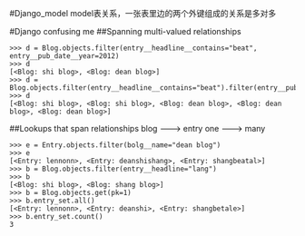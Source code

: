 #Django_model
model表关系，一张表里边的两个外键组成的关系是多对多

#Django confusing me
##Spanning multi-valued relationships

	>>> d = Blog.objects.filter(entry__headline__contains="beat", entry__pub_date__year=2012)
	>>> d 
	[<Blog: shi blog>, <Blog: dean blog>]
	>>> d = Blog.objects.filter(entry__headline__contains="beat").filter(entry__pub_date__year=2012)
	>>> d
	[<Blog: shi blog>, <Blog: shi blog>, <Blog: dean blog>, <Blog: dean blog>, <Blog: dean blog>]

##Lookups that span relationships  blog ---> entry  one ---> many

	>>> e = Entry.objects.filter(bolg__name="dean blog")
	>>> e
	[<Entry: lennonn>, <Entry: deanshishang>, <Entry: shangbeatal>]
	>>> b = Blog.objects.filter(entry__headline="lang")
	>>> b
	[<Blog: shi blog>, <Blog: shang blog>]
	>>> b = Blog.objects.get(pk=1)
	>>> b.entry_set.all()
	[<Entry: lennonn>, <Entry: deanshi>, <Entry: shangbetale>]
	>>> b.entry_set.count()
	3

